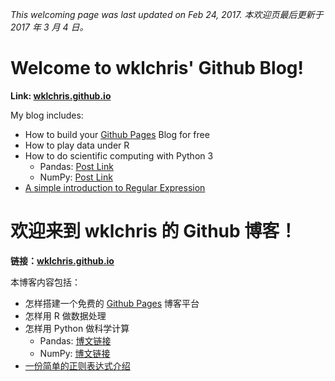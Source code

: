 [myblog]: https://wklchris.github.io
[GithubPages]: https://pages.github.com/

*This welcoming page was last updated on Feb 24, 2017.
本欢迎页最后更新于 2017 年 3 月 4 日。*

# Welcome to wklchris' Github Blog!

**Link: [wklchris.github.io][myblog]**

My blog includes: 

- How to build your [Github Pages][GithubPages] Blog for free
- How to play data under R
- How to do scientific computing with Python 3
    - Pandas: [Post Link](https://wklchris.github.io/Py3-pandas.html)
    - NumPy: [Post Link](https://wklchris.github.io/Py3-numpy.html)
- [A simple introduction to Regular Expression](https://wklchris.github.io/Regular-Expression.html)


# 欢迎来到 wklchris 的 Github 博客！

**链接：[wklchris.github.io][myblog]**

本博客内容包括：

- 怎样搭建一个免费的 [Github Pages][GithubPages] 博客平台
- 怎样用 R 做数据处理
- 怎样用 Python 做科学计算
    - Pandas: [博文链接](https://wklchris.github.io/Py3-pandas.html)
    - NumPy: [博文链接](https://wklchris.github.io/Py3-numpy.html)
- [一份简单的正则表达式介绍](https://wklchris.github.io/Regular-Expression.html)
